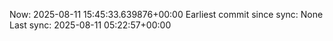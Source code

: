 Now: 2025-08-11 15:45:33.639876+00:00 Earliest commit since sync: None Last sync: 2025-08-11 05:22:57+00:00
